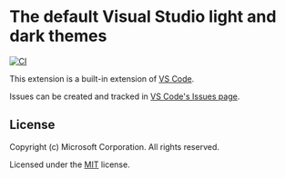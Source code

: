 # The default Visual Studio light and dark themes

[![CI](https://github.com/microsoft/vscode-theme-defaults/workflows/CI/badge.svg)](https://github.com/microsoft/vscode-theme-defaults/actions)

This extension is a built-in extension of [VS Code](https://github.com/microsoft/vscode).

Issues can be created and tracked in [VS Code's Issues page](https://github.com/microsoft/vscode/issues).

## License

Copyright (c) Microsoft Corporation. All rights reserved.

Licensed under the [MIT](LICENSE.txt) license.
